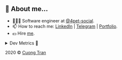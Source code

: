 ## 🦄 About me...

- 🧑🏻‍💻 Software engineer at [@4pet-social](https://github.com/4pet-social).
- 📫 How to reach me: [LinkedIn](https://linkedin.com/in/103cuong) | [Telegram](https://t.me/cuong103) | [Portfolio](https://103cuong.github.io/).
- 💵 Hire [me](mailto:103cuong@gmail.com).

<details><summary>Dev Metrics 💅</summary>

<!--START_SECTION:waka-->
![Profile Views](http://img.shields.io/badge/Profile%20Views-6-blue)

![Lines of code](https://img.shields.io/badge/From%20Hello%20World%20I%27ve%20Written-17.5%20million%20lines%20of%20code-blue)

**🐱 My Github Data** 

> 🏆 2,822 Contributions in the Year 2020
 > 
> 📦 537.4 kB Used in Github's Storage 
 > 
> 💼 Opted to Hire
 > 
> 📜 165 Public Repositories
 > 
> 🔑 1 Private Repository 
 > 
**I'm a Night 🦉** 

```text
🌞 Morning    34 commits     ██░░░░░░░░░░░░░░░░░░░░░░░   10.59% 
🌆 Daytime    112 commits    ████████░░░░░░░░░░░░░░░░░   34.89% 
🌃 Evening    104 commits    ████████░░░░░░░░░░░░░░░░░   32.4% 
🌙 Night      71 commits     █████░░░░░░░░░░░░░░░░░░░░   22.12%

```
📅 **I'm Most Productive on Tuesday** 

```text
Monday       44 commits     ███░░░░░░░░░░░░░░░░░░░░░░   13.71% 
Tuesday      56 commits     ████░░░░░░░░░░░░░░░░░░░░░   17.45% 
Wednesday    34 commits     ██░░░░░░░░░░░░░░░░░░░░░░░   10.59% 
Thursday     50 commits     ████░░░░░░░░░░░░░░░░░░░░░   15.58% 
Friday       42 commits     ███░░░░░░░░░░░░░░░░░░░░░░   13.08% 
Saturday     39 commits     ███░░░░░░░░░░░░░░░░░░░░░░   12.15% 
Sunday       56 commits     ████░░░░░░░░░░░░░░░░░░░░░   17.45%

```


📊 **This Week I Spent My Time On** 

```text
⌚︎ Time Zone: Asia/Ho_Chi_Minh

💬 Programming Languages: 
Java                     26 hrs 10 mins      ████████████████░░░░░░░░░   65.14% 
YAML                     6 hrs 18 mins       ████░░░░░░░░░░░░░░░░░░░░░   15.69% 
JavaScript               2 hrs 13 mins       █░░░░░░░░░░░░░░░░░░░░░░░░   5.55% 
Properties               1 hr 47 mins        █░░░░░░░░░░░░░░░░░░░░░░░░   4.48% 
Other                    1 hr 15 mins        ░░░░░░░░░░░░░░░░░░░░░░░░░   3.15%

🔥 Editors: 
IntelliJ                 25 hrs 54 mins      ████████████████░░░░░░░░░   64.47% 
VS Code                  12 hrs 13 mins      ███████░░░░░░░░░░░░░░░░░░   30.42% 
WebStorm                 2 hrs 3 mins        █░░░░░░░░░░░░░░░░░░░░░░░░   5.11%

💻 Operating System: 
Mac                      20 hrs 21 mins      ████████████░░░░░░░░░░░░░   50.67% 
Linux                    19 hrs 49 mins      ████████████░░░░░░░░░░░░░   49.33%

```

**I Mostly Code in TypeScript** 

```text
TypeScript               44 repos            ███████████░░░░░░░░░░░░░░   44.9% 
JavaScript               21 repos            █████░░░░░░░░░░░░░░░░░░░░   21.43% 
Go                       18 repos            ████░░░░░░░░░░░░░░░░░░░░░   18.37% 
Shell                    3 repos             ░░░░░░░░░░░░░░░░░░░░░░░░░   3.06% 
Java                     3 repos             ░░░░░░░░░░░░░░░░░░░░░░░░░   3.06%

```



<!--END_SECTION:waka-->
</details>

2020 © [Cuong Tran](https://github.com/103cuong)
